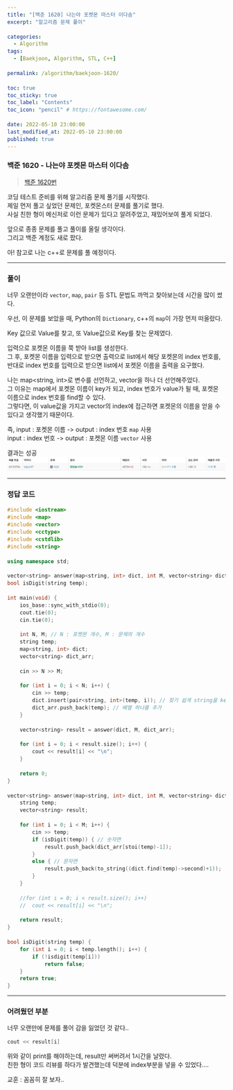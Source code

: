 ```yaml
---
title: "[백준 1620] 나는야 포켓몬 마스터 이다솜"
excerpt: "알고리즘 문제 풀이"

categories:
  - Algorithm
tags:
  - [Baekjoon, Algorithm, STL, C++]

permalink: /algorithm/baekjoon-1620/

toc: true
toc_sticky: true
toc_label: "Contents"
toc_icon: "pencil" # https://fontawesome.com/
 
date: 2022-05-10 23:00:00
last_modified_at: 2022-05-10 23:00:00
published: true
---
```


### 백준 1620 - 나는야 포켓몬 마스터 이다솜

> [백준 1620번](https://www.acmicpc.net/problem/1620)

코딩 테스트 준비를 위해 알고리즘 문제 풀기를 시작했다.  
제일 먼저 풀고 싶었던 문제인, 포켓몬스터 문제를 풀기로 했다.  
사실 친한 형이 메신저로 이런 문제가 있다고 알려주었고, 재밌어보여 풀게 되었다.  

앞으로 종종 문제를 풀고 풀이를 올릴 생각이다.  
그리고 백준 계정도 새로 팠다.  

아! 참고로 나는 c++로 문제를 풀 예정이다.  

---

### 풀이

너무 오랜만이라 `vector`, `map`, `pair` 등 STL 문법도 까먹고 찾아보는데 시간을 많이 썼다.  

우선, 이 문제를 보았을 때, Python의 `Dictionary`, c++의 `map`이 가장 먼저 떠올랐다.  

Key 값으로 Value를 찾고, 또 Value값으로 Key를 찾는 문제였다.  

입력으로 포켓몬 이름을 쭉 받아 list를 생성한다.  
그 후, 포켓몬 이름을 입력으로 받으면 출력으로 list에서 해당 포켓몬의 index 번호를, 반대로 index 번호를 입력으로 받으면 list에서 포켓몬 이름을 출력을 요구했다.  

나는 map<string, int>로 변수를 선언하고, vector<string>을 하나 더 선언해주었다.  
그 이유는 map에서 포켓몬 이름이 key가 되고, index 번호가 value가 될 때, 포켓몬 이름으로 index 번호를 find할 수 있다.  
그렇다면, 이 value값을 가지고 vector의 index에 접근하면 포켓몬의 이름을 얻을 수 있다고 생각했기 때문이다.  

즉, input : 포켓몬 이름 -> output : index 번호 `map` 사용  
input : index 번호 -> output : 포켓몬 이름 `vector` 사용  

결과는 성공  
![result](/assets/images/post_img/baekjoon/1620/result.JPG)  

--- 

### 정답 코드  

```cpp  
#include <iostream>
#include <map>
#include <vector>
#include <cctype>
#include <cstdlib>
#include <string>

using namespace std;

vector<string> answer(map<string, int> dict, int M, vector<string> dict_arr);
bool isDigit(string temp);

int main(void) {
	ios_base::sync_with_stdio(0);
	cout.tie(0);
	cin.tie(0);

	int N, M; // N : 포켓몬 개수, M : 문제의 개수 
	string temp;
	map<string, int> dict;
	vector<string> dict_arr;

	cin >> N >> M;

	for (int i = 0; i < N; i++) {
		cin >> temp;
		dict.insert(pair<string, int>(temp, i)); // 찾기 쉽게 string을 key로 index를 반환하게끔 만들어줌
		dict_arr.push_back(temp); // 배열 하나를 추가
	}

	vector<string> result = answer(dict, M, dict_arr);

	for (int i = 0; i < result.size(); i++) {
		cout << result[i] << "\n";
	}

	return 0;
}

vector<string> answer(map<string, int> dict, int M, vector<string> dict_arr) {
	string temp;
	vector<string> result;

	for (int i = 0; i < M; i++) {
		cin >> temp;
		if (isDigit(temp)) { // 숫자면
			result.push_back(dict_arr[stoi(temp)-1]);
		}
		else { // 문자면
			result.push_back(to_string((dict.find(temp)->second)+1));
		}
	}

	//for (int i = 0; i < result.size(); i++)
	//	cout << result[i] << "\n";

	return result;
}

bool isDigit(string temp) {
	for (int i = 0; i < temp.length(); i++) {
		if (!isdigit(temp[i]))
			return false;
	}
	return true;
}
```

---

### 어려웠던 부분

너무 오랜만에 문제를 풀어 감을 잃었던 것 같다..  

```c++
cout << result[i]
``` 
위와 같이 print를 해야하는데, result만 써버려서 1시간을 날렸다.  
친한 형이 코드 리뷰를 하다가 발견했는데 덕분에 index부분을 넣을 수 있었다....  

교훈 : 꼼꼼히 잘 보자..  